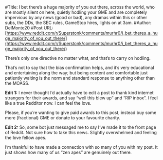 #Title: I bet there’s a huge majority of you out there, across the world, who are mostly silent on here, quietly hodling your GME and are completely impervious by any news (good or bad), any dramas within this or other subs, the DDs, the SEC rules, GameStop hires, lights on at 3am.
#Author: DelMonte20
#Post URL: [https://www.reddit.com/r/Superstonk/comments/murhr0/i_bet_theres_a_huge_majority_of_you_out_there/](https://www.reddit.com/r/Superstonk/comments/murhr0/i_bet_theres_a_huge_majority_of_you_out_there/)


There’s only one directive no matter what, and that’s to carry on hodling. 

That’s not to say that the bias confirmation helps, and it’s very educational and entertaining along the way; but being content and comfortable just patiently waiting is the norm and standard response to anything other than the MOASS.


**Edit 1:** I never thought I’d actually have to edit a post to thank kind internet strangers for their awards, and say “well this blew up” and “RIP inbox”. I feel like a true Redditor now. I can feel the love.

Please, if you’re wanting to give paid awards to this post, instead buy some more (fractional) GME or donate to your favourite charity.

**Edit 2:** So, some bot just messaged me to say I’ve made it to the front page of Reddit. Not sure how to take this news. Slightly overwhelmed and feeling the love fellow apes.

I’m thankful to have made a connection with so many of you with my post. It just shows how many of us “zen apes” are genuinely out there.